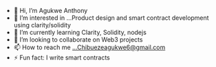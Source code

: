 - 👋 Hi, I’m Agukwe Anthony
- 👀 I’m interested in ...Product design and smart contract development using clarity/solidity
- 🌱 I’m currently learning Clarity, Solidity, nodejs
- 💞️ I’m looking to collaborate on Web3 projects
- 📫 How to reach me ...Chibuezeagukwe6@gmail.com
- ⚡ Fun fact: I write smart contracts 

<!---
RedRupert7/RedRupert7 is a ✨ special ✨ repository because its `README.md` (this file) appears on your GitHub profile.
You can click the Preview link to take a look at your changes.
--->
